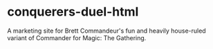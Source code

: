 # conquerers-duel-html

A marketing site for Brett Commandeur's fun and heavily house-ruled variant of Commander for Magic: The Gathering.
